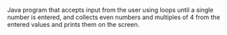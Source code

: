 Java program that accepts input from the user using loops until a single number is entered, and collects even numbers and multiples of 4 from the entered values ​​and prints them on the screen.
